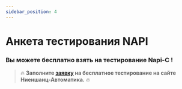 ```yaml
---
sidebar_position: 4
---
```


# Анкета тестирования NAPI

### Вы можете бесплатно взять на тестирование Napi-C !

>:fire: **Заполните [заявку](https://nnz-ipc.ru/fc/anketa_napi/) на бесплатное тестирование на сайте Ниеншанц-Автоматика.** :fire:

<!-- 
<iframe src="https://docs.google.com/forms/d/e/1FAIpQLSeQ6qdl1mOAEpbzzRF7GNDhA2c3ymoYcR3xmZKsuEJbxBG1cw/viewform?embedded=true" width="640" height="2588" frameborder="0" marginheight="0" marginwidth="0">Загрузка…</iframe>

-->